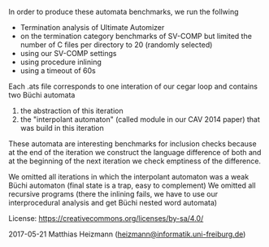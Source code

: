 In order to produce these automata benchmarks, we run the follwing
* Termination analysis of Ultimate Automizer
* on the termination category benchmarks of SV-COMP but limited the number of C files per directory to 20 (randomly selected)
* using our SV-COMP settings
* using procedure inlining
* using a timeout of 60s 

Each .ats file corresponds to one interation of our cegar loop and contains two Büchi automata
1. the abstraction of this iteration
2. the "interpolant automaton" (called module in our CAV 2014 paper) that was build in this iteration

These automata are interesting benchmarks for inclusion checks because at the end of the iteration we construct the language difference of both and at the beginning of the next iteration we check emptiness of the difference.

We omitted all iterations in which the interpolant automaton was a weak Büchi automaton (final state is a trap, easy to complement)
We omitted all recursive programs (there the inlining fails, we have to use our interprocedural analysis and get Büchi nested word automata)

License: https://creativecommons.org/licenses/by-sa/4.0/

2017-05-21 Matthias Heizmann (heizmann@informatik.uni-freiburg.de)

